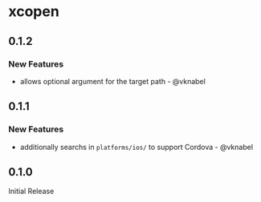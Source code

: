# xcopen

## 0.1.2

### New Features

- allows optional argument for the target path - @vknabel

## 0.1.1

### New Features

- additionally searchs in `platforms/ios/` to support Cordova - @vknabel

## 0.1.0

Initial Release
